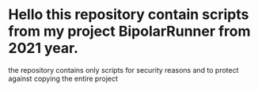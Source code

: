 # Hello this repository contain scripts from my project BipolarRunner from 2021 year. 
the repository contains only scripts for security reasons and to protect against copying the entire project

